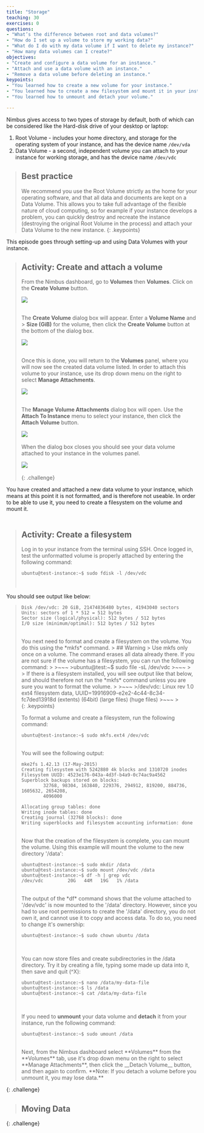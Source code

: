 ```yaml
---
title: "Storage"
teaching: 30
exercises: 0
questions:
- "What’s the difference between root and data volumes?"
- "How do I set up a volume to store my working data?"
- "What do I do with my data volume if I want to delete my instance?"
- "How many data volumes can I create?"
objectives:
- "Create and configure a data volume for an instance."
- "Attach and use a data volume with an instance."
- "Remove a data volume before deleting an instance."
keypoints:
- "You learned how to create a new volume for your instance."
- "You learned how to create a new filesystem and mount it in your instance."
- "You learned how to unmount and detach your volume."

---
```



Nimbus gives access to two types of storage by default, both of which can be considered like the Hard-disk drive of your desktop or laptop:
  1. Root Volume - includes your home directory, and storage for the operating system of your instance, and has the device name `/dev/vda`
  2. Data Volume - a second, independent volume you can attach to your instance for working storage, and has the device name `/dev/vdc`

> ## Best practice
> We recommend you use the Root Volume strictly as the home for your operating software, and that all data and documents are kept on a Data Volume. This allows you to take full advantage of the flexible nature of cloud computing, so for example if your instance develops a problem, you can quickly destroy and recreate the instance (destroying the original Root Volume in the process) and attach your Data Volume to the new instance.
{: .keypoints}

This episode goes through setting-up and using Data Volumes with your instance.


> ## Activity: Create and attach a volume
> From the Nimbus dashboard, go to **Volumes** then **Volumes**. Click on the **Create Volume** button.
>
> <kbd><img src="{{ page.root }}/fig/Volumes_dashboard.png" /></kbd><br><br>
>
>   The **Create Volume** dialog box will appear. Enter a **Volume Name** and > **Size (GiB)** for the volume, then click the **Create Volume** button at the bottom of the dialog box.
>
> <kbd><img src="{{ page.root }}/fig/Volumes_create.png" /></kbd><br><br>
>
> Once this is done, you will return to the **Volumes** panel, where you will now see the created data volume listed. In order to attach this volume to your instance, use its drop down menu on the right to select **Manage Attachments**.
>
> <kbd><img src="{{ page.root }}/fig/Volumes_manage.png" /></kbd><br><br>
>
> The **Manage Volume Attachments** dialog box will open. Use the **Attach To Instance** menu to select your instance, then click the **Attach Volume** button.
>
><kbd><img src="{{ page.root }}/fig/nimbus_vol_manage_attachments.png" /></kbd><br><br>
> When the dialog box closes you should see your data volume attached to your instance in the volumes panel.
><br>
>
> <kbd><img src="{{ page.root }}/fig/Volumes_attached.png" /></kbd><br><br>
{: .challenge}

You have created and attached a new data volume to your instance, which means at this point it is not formatted, and is therefore not useable. In order to be able to use it, you need to create a filesystem on the volume and mount it.<br><br>


> ## Activity: Create a filesystem
>
> Log in to your instance from the terminal using SSH. Once logged in, test the unformatted volume is properly attached by entering the following command:
>
>~~~
>ubuntu@test-instance:~$ sudo fdisk -l /dev/vdc
>~~~
><br>
You should see output like below:
>
>~~~
>Disk /dev/vdc: 20 GiB, 21474836480 bytes, 41943040 sectors
>Units: sectors of 1 * 512 = 512 bytes
>Sector size (logical/physical): 512 bytes / 512 bytes
>I/O size (minimum/optimal): 512 bytes / 512 bytes
>~~~
><br>
> You next need to format and create a filesystem on the volume.  You do this using the *mkfs* command.   
>> ## Warning
>> Use mkfs only once on a volume.  The command erases all data already there. If you are not sure if the volume has a filesystem, you can run the following command:
>>
>>~~~
>>ubuntu@test:~$ sudo file -sL /dev/vdc
>>~~~
>><br>
>> If there is a filesystem installed, you will see output like that below, and should therefore not run the *mkfs* command unless you are sure you want to format the volume.
>>
>>~~~
>>/dev/vdc: Linux rev 1.0 ext4 filesystem data, UUID=19916909-e2e2-4c44-8c34-fc7ded13918d (extents) (64bit) (large files) (huge files)
>>~~~
>><br>
>{: .keypoints}
>
> To format a volume and create a filesystem, run the following command:
>
> ~~~
>ubuntu@test-instance:~$ sudo mkfs.ext4 /dev/vdc
>~~~
><br>
> You will see the following output:
>
>~~~
>mke2fs 1.42.13 (17-May-2015)
>Creating filesystem with 5242880 4k blocks and 1310720 inodes
>Filesystem UUID: 4523e176-043a-4d3f-b4a9-0c74ac9a4562
>Superblock backups stored on blocks:
>        32768, 98304, 163840, 229376, 294912, 819200, 884736, 1605632, 2654208,
>        4096000
> 
>Allocating group tables: done
>Writing inode tables: done
>Creating journal (32768 blocks): done
>Writing superblocks and filesystem accounting information: done
>~~~
><br>
>Now that the creation of the filesystem is complete, you can mount the volume. Using this example will mount the volume to the new directory '/data':
>
>~~~
>ubuntu@test-instance:~$ sudo mkdir /data
>ubuntu@test-instance:~$ sudo mount /dev/vdc /data
>ubuntu@test-instance:~$ df -h | grep vdc
>/dev/vdc         20G   44M   19G   1% /data
>~~~
><br>
> The output of the *df* command shows that the volume attached to '/dev/vdc' is now mounted to the '/data' directory. However, since you had to use root permissions to create the '/data' directory, you do not own it, and cannot use it to copy and access data. To do so, you need to change it's ownership:
>
>~~~
>ubuntu@test-instance:~$ sudo chown ubuntu /data
>~~~
><br>
>
>You can now store files and create subdirectories in the /data directory. Try it by creating a file, typing some made up data into it, then save and quit (^X):
>
>~~~
>ubuntu@test-instance:~$ nano /data/my-data-file
>ubuntu@test-instance:~$ ls /data
>ubuntu@test-instance:~$ cat /data/my-data-file
>~~~
><br>
>
>If you need to __unmount__ your data volume and __detach__ it from your instance, run the following command:
>
>~~~
>ubuntu@test-instance:~$ sudo umount /data
>~~~
><br>
>Next, from the Nimbus dashboard select **Volumes** from the **Volumes** tab, use it's drop down menu on the right to select **Manage Attachments**, then click the __Detach Volume__ button, and then again to confirm. **Note: If you detach a volume before you unmount it, you may lose data.**
{: .challenge}

> ## Moving Data
>
{: .challenge}
